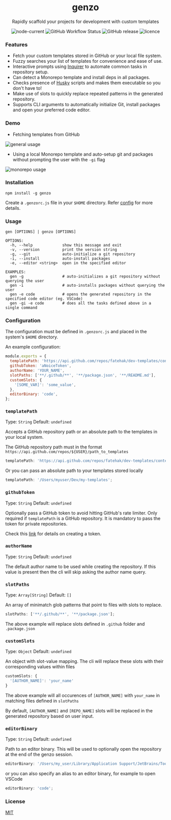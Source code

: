 <div align="center">
 <h1>genzo</h1>
  <p>
    Rapidly scaffold your projects for development with custom templates
  </p>
</div>

<div align="center">
  <img src="https://img.shields.io/node/v/genzo" alt="node-current" />
  <img alt="GitHub Workflow Status" src="https://img.shields.io/github/actions/workflow/status/fatehak/genzo-cli/validate_build.yaml">
  <img src="https://img.shields.io/github/v/release/fatehak/genzo-cli" alt="GitHub release" />
  <img src="https://img.shields.io/npm/l/genzo" alt="licence" />
</div>

### Features

- Fetch your custom templates stored in GitHub or your local file system.
- Fuzzy searches your list of templates for convenience and ease of use.
- Interactive prompts using [Inquirer](https://www.npmjs.com/package/inquirer) to automate common tasks in repository setup.
- Can detect a Monorepo template and install deps in all packages.
- Checks presence of [Husky](https://www.npmjs.com/package/husky) scripts and makes them executable so you don't have to!
- Make use of slots to quickly replace repeated patterns in the generated repository.
- Supports CLI arguments to automatically initialize Git, install packages and open your preferred code editor.

### Demo

- Fetching templates from GitHub

![general usage](https://images2.imgbox.com/27/68/DqPhlgQc_o.gif)

- Using a local Monorepo template and auto-setup git and packages without prompting the user with the `-gi` flag

![monorepo usage](https://images2.imgbox.com/bd/12/7Qwxmkql_o.gif)

### Installation

```shell
npm install -g genzo
```

Create a `.genzorc.js` file in your `$HOME` directory. Refer [config](#configuration) for more details.

### Usage

```console
gen [OPTIONS] | genzo [OPTIONS]

OPTIONS:
  -h, --help             show this message and exit
  -v, --version          print the version string
  -g, --git              auto-initialize a git repository
  -i, --install          auto-install packages
  -e, --editor <string>  open in the specified editor

EXAMPLES:
  gen -g                 # auto-initializes a git repository without querying the user
  gen -i                 # auto-installs packages without querying the user
  gen -e code            # opens the generated repository in the specified code editor (eg. VSCode)
  gen -gi -e code        # does all the tasks defined above in a single command
```

### Configuration

The configuration must be defined in `.genzorc.js` and placed in the system's `$HOME` directory.

An example configuration:

```js
module.exports = {
  templatePath: 'https://api.github.com/repos/fatehak/dev-templates/contents/templates',
  githubToken: 'aNoiceToken',
  authorName: 'YOUR_NAME',
  slotPaths: ['**/.github/**', '**/package.json', '**/README.md'],
  customSlots: {
    '[SOME_VAR]': 'some_value',
  },
  editorBinary: 'code',
};
```

### `templatePath`

Type: `String` Default: `undefined`

Accepts a GitHub repository path or an absolute path to the templates in your local system.

The GitHub repository path must in the format `https://api.github.com/repos/${USER}/path_to_templates`

```js
templatePath: 'https://api.github.com/repos/fatehak/dev-templates/contents/templates';
```

Or you can pass an absolute path to your templates stored locally

```js
templatePath: '/Users/myuser/Dev/my-templates';
```

### `githubToken`

Type: `String` Default: `undefined`

Optionally pass a GitHub token to avoid hitting GitHub's rate limiter. Only required if `templatePath` is a GitHub repository. It is mandatory to pass the token for private repositories.

Check this [link](https://docs.github.com/en/authentication/keeping-your-account-and-data-secure/creating-a-personal-access-token) for details on creating a token.

### `authorName`

Type: `String` Default: `undefined`

The default author name to be used while creating the repository. If this value is present then the cli will skip asking the author name query.

### `slotPaths`

Type: `Array[String]` Default: `[]`

An array of minimatch glob patterns that point to files with slots to replace.

```js
slotPaths: ['**/.github/**', '**/package.json'];
```

The above example will replace slots defined in `.github` folder and `.package.json`

### `customSlots`

Type: `Object` Default: `undefined`

An object with slot-value mapping. The cli will replace these slots with their corresponding values within files

```js
customSlots: {
  '[AUTHOR_NAME]': 'your_name'
}
```

The above example will all occurences of `[AUTHOR_NAME]` with `your_name` in matching files defined in `slotPaths`

By default, `[AUTHOR_NAME]` and `[REPO_NAME]` slots will be replaced in the generated repository based on user input.

### `editorBinary`

Type: `String` Default: `undefined`

Path to an editor binary. This will be used to optionally open the repository at the end of the genzo session.

```js
editorBinary: '/Users/my_user/Library/Application Support/JetBrains/Toolbox/scripts/webstorm';
```

or you can also specify an alias to an editor binary, for example to open VSCode

```js
editorBinary: 'code';
```

### License

[MIT](./LICENSE)
